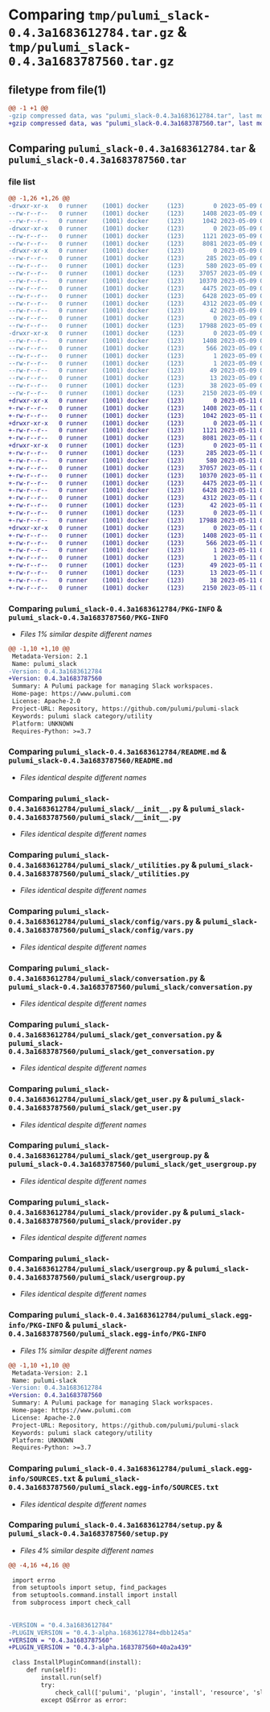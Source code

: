 # Comparing `tmp/pulumi_slack-0.4.3a1683612784.tar.gz` & `tmp/pulumi_slack-0.4.3a1683787560.tar.gz`

## filetype from file(1)

```diff
@@ -1 +1 @@
-gzip compressed data, was "pulumi_slack-0.4.3a1683612784.tar", last modified: Tue May  9 06:21:34 2023, max compression
+gzip compressed data, was "pulumi_slack-0.4.3a1683787560.tar", last modified: Thu May 11 06:52:41 2023, max compression
```

## Comparing `pulumi_slack-0.4.3a1683612784.tar` & `pulumi_slack-0.4.3a1683787560.tar`

### file list

```diff
@@ -1,26 +1,26 @@
-drwxr-xr-x   0 runner    (1001) docker     (123)        0 2023-05-09 06:21:34.536057 pulumi_slack-0.4.3a1683612784/
--rw-r--r--   0 runner    (1001) docker     (123)     1408 2023-05-09 06:21:34.536057 pulumi_slack-0.4.3a1683612784/PKG-INFO
--rw-r--r--   0 runner    (1001) docker     (123)     1042 2023-05-09 06:21:34.000000 pulumi_slack-0.4.3a1683612784/README.md
-drwxr-xr-x   0 runner    (1001) docker     (123)        0 2023-05-09 06:21:34.532057 pulumi_slack-0.4.3a1683612784/pulumi_slack/
--rw-r--r--   0 runner    (1001) docker     (123)     1121 2023-05-09 06:21:34.000000 pulumi_slack-0.4.3a1683612784/pulumi_slack/__init__.py
--rw-r--r--   0 runner    (1001) docker     (123)     8081 2023-05-09 06:21:34.000000 pulumi_slack-0.4.3a1683612784/pulumi_slack/_utilities.py
-drwxr-xr-x   0 runner    (1001) docker     (123)        0 2023-05-09 06:21:34.536057 pulumi_slack-0.4.3a1683612784/pulumi_slack/config/
--rw-r--r--   0 runner    (1001) docker     (123)      285 2023-05-09 06:21:34.000000 pulumi_slack-0.4.3a1683612784/pulumi_slack/config/__init__.py
--rw-r--r--   0 runner    (1001) docker     (123)      580 2023-05-09 06:21:34.000000 pulumi_slack-0.4.3a1683612784/pulumi_slack/config/vars.py
--rw-r--r--   0 runner    (1001) docker     (123)    37057 2023-05-09 06:21:34.000000 pulumi_slack-0.4.3a1683612784/pulumi_slack/conversation.py
--rw-r--r--   0 runner    (1001) docker     (123)    10370 2023-05-09 06:21:34.000000 pulumi_slack-0.4.3a1683612784/pulumi_slack/get_conversation.py
--rw-r--r--   0 runner    (1001) docker     (123)     4475 2023-05-09 06:21:34.000000 pulumi_slack-0.4.3a1683612784/pulumi_slack/get_user.py
--rw-r--r--   0 runner    (1001) docker     (123)     6428 2023-05-09 06:21:34.000000 pulumi_slack-0.4.3a1683612784/pulumi_slack/get_usergroup.py
--rw-r--r--   0 runner    (1001) docker     (123)     4312 2023-05-09 06:21:34.000000 pulumi_slack-0.4.3a1683612784/pulumi_slack/provider.py
--rw-r--r--   0 runner    (1001) docker     (123)       42 2023-05-09 06:21:34.000000 pulumi_slack-0.4.3a1683612784/pulumi_slack/pulumi-plugin.json
--rw-r--r--   0 runner    (1001) docker     (123)        0 2023-05-09 06:21:34.000000 pulumi_slack-0.4.3a1683612784/pulumi_slack/py.typed
--rw-r--r--   0 runner    (1001) docker     (123)    17988 2023-05-09 06:21:34.000000 pulumi_slack-0.4.3a1683612784/pulumi_slack/usergroup.py
-drwxr-xr-x   0 runner    (1001) docker     (123)        0 2023-05-09 06:21:34.532057 pulumi_slack-0.4.3a1683612784/pulumi_slack.egg-info/
--rw-r--r--   0 runner    (1001) docker     (123)     1408 2023-05-09 06:21:34.000000 pulumi_slack-0.4.3a1683612784/pulumi_slack.egg-info/PKG-INFO
--rw-r--r--   0 runner    (1001) docker     (123)      566 2023-05-09 06:21:34.000000 pulumi_slack-0.4.3a1683612784/pulumi_slack.egg-info/SOURCES.txt
--rw-r--r--   0 runner    (1001) docker     (123)        1 2023-05-09 06:21:34.000000 pulumi_slack-0.4.3a1683612784/pulumi_slack.egg-info/dependency_links.txt
--rw-r--r--   0 runner    (1001) docker     (123)        1 2023-05-09 06:21:34.000000 pulumi_slack-0.4.3a1683612784/pulumi_slack.egg-info/not-zip-safe
--rw-r--r--   0 runner    (1001) docker     (123)       49 2023-05-09 06:21:34.000000 pulumi_slack-0.4.3a1683612784/pulumi_slack.egg-info/requires.txt
--rw-r--r--   0 runner    (1001) docker     (123)       13 2023-05-09 06:21:34.000000 pulumi_slack-0.4.3a1683612784/pulumi_slack.egg-info/top_level.txt
--rw-r--r--   0 runner    (1001) docker     (123)       38 2023-05-09 06:21:34.536057 pulumi_slack-0.4.3a1683612784/setup.cfg
--rw-r--r--   0 runner    (1001) docker     (123)     2150 2023-05-09 06:21:34.000000 pulumi_slack-0.4.3a1683612784/setup.py
+drwxr-xr-x   0 runner    (1001) docker     (123)        0 2023-05-11 06:52:41.368603 pulumi_slack-0.4.3a1683787560/
+-rw-r--r--   0 runner    (1001) docker     (123)     1408 2023-05-11 06:52:41.368603 pulumi_slack-0.4.3a1683787560/PKG-INFO
+-rw-r--r--   0 runner    (1001) docker     (123)     1042 2023-05-11 06:52:40.000000 pulumi_slack-0.4.3a1683787560/README.md
+drwxr-xr-x   0 runner    (1001) docker     (123)        0 2023-05-11 06:52:41.364603 pulumi_slack-0.4.3a1683787560/pulumi_slack/
+-rw-r--r--   0 runner    (1001) docker     (123)     1121 2023-05-11 06:52:40.000000 pulumi_slack-0.4.3a1683787560/pulumi_slack/__init__.py
+-rw-r--r--   0 runner    (1001) docker     (123)     8081 2023-05-11 06:52:40.000000 pulumi_slack-0.4.3a1683787560/pulumi_slack/_utilities.py
+drwxr-xr-x   0 runner    (1001) docker     (123)        0 2023-05-11 06:52:41.368603 pulumi_slack-0.4.3a1683787560/pulumi_slack/config/
+-rw-r--r--   0 runner    (1001) docker     (123)      285 2023-05-11 06:52:40.000000 pulumi_slack-0.4.3a1683787560/pulumi_slack/config/__init__.py
+-rw-r--r--   0 runner    (1001) docker     (123)      580 2023-05-11 06:52:40.000000 pulumi_slack-0.4.3a1683787560/pulumi_slack/config/vars.py
+-rw-r--r--   0 runner    (1001) docker     (123)    37057 2023-05-11 06:52:40.000000 pulumi_slack-0.4.3a1683787560/pulumi_slack/conversation.py
+-rw-r--r--   0 runner    (1001) docker     (123)    10370 2023-05-11 06:52:40.000000 pulumi_slack-0.4.3a1683787560/pulumi_slack/get_conversation.py
+-rw-r--r--   0 runner    (1001) docker     (123)     4475 2023-05-11 06:52:40.000000 pulumi_slack-0.4.3a1683787560/pulumi_slack/get_user.py
+-rw-r--r--   0 runner    (1001) docker     (123)     6428 2023-05-11 06:52:40.000000 pulumi_slack-0.4.3a1683787560/pulumi_slack/get_usergroup.py
+-rw-r--r--   0 runner    (1001) docker     (123)     4312 2023-05-11 06:52:40.000000 pulumi_slack-0.4.3a1683787560/pulumi_slack/provider.py
+-rw-r--r--   0 runner    (1001) docker     (123)       42 2023-05-11 06:52:40.000000 pulumi_slack-0.4.3a1683787560/pulumi_slack/pulumi-plugin.json
+-rw-r--r--   0 runner    (1001) docker     (123)        0 2023-05-11 06:52:40.000000 pulumi_slack-0.4.3a1683787560/pulumi_slack/py.typed
+-rw-r--r--   0 runner    (1001) docker     (123)    17988 2023-05-11 06:52:40.000000 pulumi_slack-0.4.3a1683787560/pulumi_slack/usergroup.py
+drwxr-xr-x   0 runner    (1001) docker     (123)        0 2023-05-11 06:52:41.368603 pulumi_slack-0.4.3a1683787560/pulumi_slack.egg-info/
+-rw-r--r--   0 runner    (1001) docker     (123)     1408 2023-05-11 06:52:41.000000 pulumi_slack-0.4.3a1683787560/pulumi_slack.egg-info/PKG-INFO
+-rw-r--r--   0 runner    (1001) docker     (123)      566 2023-05-11 06:52:41.000000 pulumi_slack-0.4.3a1683787560/pulumi_slack.egg-info/SOURCES.txt
+-rw-r--r--   0 runner    (1001) docker     (123)        1 2023-05-11 06:52:41.000000 pulumi_slack-0.4.3a1683787560/pulumi_slack.egg-info/dependency_links.txt
+-rw-r--r--   0 runner    (1001) docker     (123)        1 2023-05-11 06:52:41.000000 pulumi_slack-0.4.3a1683787560/pulumi_slack.egg-info/not-zip-safe
+-rw-r--r--   0 runner    (1001) docker     (123)       49 2023-05-11 06:52:41.000000 pulumi_slack-0.4.3a1683787560/pulumi_slack.egg-info/requires.txt
+-rw-r--r--   0 runner    (1001) docker     (123)       13 2023-05-11 06:52:41.000000 pulumi_slack-0.4.3a1683787560/pulumi_slack.egg-info/top_level.txt
+-rw-r--r--   0 runner    (1001) docker     (123)       38 2023-05-11 06:52:41.368603 pulumi_slack-0.4.3a1683787560/setup.cfg
+-rw-r--r--   0 runner    (1001) docker     (123)     2150 2023-05-11 06:52:40.000000 pulumi_slack-0.4.3a1683787560/setup.py
```

### Comparing `pulumi_slack-0.4.3a1683612784/PKG-INFO` & `pulumi_slack-0.4.3a1683787560/PKG-INFO`

 * *Files 1% similar despite different names*

```diff
@@ -1,10 +1,10 @@
 Metadata-Version: 2.1
 Name: pulumi_slack
-Version: 0.4.3a1683612784
+Version: 0.4.3a1683787560
 Summary: A Pulumi package for managing Slack workspaces.
 Home-page: https://www.pulumi.com
 License: Apache-2.0
 Project-URL: Repository, https://github.com/pulumi/pulumi-slack
 Keywords: pulumi slack category/utility
 Platform: UNKNOWN
 Requires-Python: >=3.7
```

### Comparing `pulumi_slack-0.4.3a1683612784/README.md` & `pulumi_slack-0.4.3a1683787560/README.md`

 * *Files identical despite different names*

### Comparing `pulumi_slack-0.4.3a1683612784/pulumi_slack/__init__.py` & `pulumi_slack-0.4.3a1683787560/pulumi_slack/__init__.py`

 * *Files identical despite different names*

### Comparing `pulumi_slack-0.4.3a1683612784/pulumi_slack/_utilities.py` & `pulumi_slack-0.4.3a1683787560/pulumi_slack/_utilities.py`

 * *Files identical despite different names*

### Comparing `pulumi_slack-0.4.3a1683612784/pulumi_slack/config/vars.py` & `pulumi_slack-0.4.3a1683787560/pulumi_slack/config/vars.py`

 * *Files identical despite different names*

### Comparing `pulumi_slack-0.4.3a1683612784/pulumi_slack/conversation.py` & `pulumi_slack-0.4.3a1683787560/pulumi_slack/conversation.py`

 * *Files identical despite different names*

### Comparing `pulumi_slack-0.4.3a1683612784/pulumi_slack/get_conversation.py` & `pulumi_slack-0.4.3a1683787560/pulumi_slack/get_conversation.py`

 * *Files identical despite different names*

### Comparing `pulumi_slack-0.4.3a1683612784/pulumi_slack/get_user.py` & `pulumi_slack-0.4.3a1683787560/pulumi_slack/get_user.py`

 * *Files identical despite different names*

### Comparing `pulumi_slack-0.4.3a1683612784/pulumi_slack/get_usergroup.py` & `pulumi_slack-0.4.3a1683787560/pulumi_slack/get_usergroup.py`

 * *Files identical despite different names*

### Comparing `pulumi_slack-0.4.3a1683612784/pulumi_slack/provider.py` & `pulumi_slack-0.4.3a1683787560/pulumi_slack/provider.py`

 * *Files identical despite different names*

### Comparing `pulumi_slack-0.4.3a1683612784/pulumi_slack/usergroup.py` & `pulumi_slack-0.4.3a1683787560/pulumi_slack/usergroup.py`

 * *Files identical despite different names*

### Comparing `pulumi_slack-0.4.3a1683612784/pulumi_slack.egg-info/PKG-INFO` & `pulumi_slack-0.4.3a1683787560/pulumi_slack.egg-info/PKG-INFO`

 * *Files 1% similar despite different names*

```diff
@@ -1,10 +1,10 @@
 Metadata-Version: 2.1
 Name: pulumi-slack
-Version: 0.4.3a1683612784
+Version: 0.4.3a1683787560
 Summary: A Pulumi package for managing Slack workspaces.
 Home-page: https://www.pulumi.com
 License: Apache-2.0
 Project-URL: Repository, https://github.com/pulumi/pulumi-slack
 Keywords: pulumi slack category/utility
 Platform: UNKNOWN
 Requires-Python: >=3.7
```

### Comparing `pulumi_slack-0.4.3a1683612784/pulumi_slack.egg-info/SOURCES.txt` & `pulumi_slack-0.4.3a1683787560/pulumi_slack.egg-info/SOURCES.txt`

 * *Files identical despite different names*

### Comparing `pulumi_slack-0.4.3a1683612784/setup.py` & `pulumi_slack-0.4.3a1683787560/setup.py`

 * *Files 4% similar despite different names*

```diff
@@ -4,16 +4,16 @@
 
 import errno
 from setuptools import setup, find_packages
 from setuptools.command.install import install
 from subprocess import check_call
 
 
-VERSION = "0.4.3a1683612784"
-PLUGIN_VERSION = "0.4.3-alpha.1683612784+dbb1245a"
+VERSION = "0.4.3a1683787560"
+PLUGIN_VERSION = "0.4.3-alpha.1683787560+40a2a439"
 
 class InstallPluginCommand(install):
     def run(self):
         install.run(self)
         try:
             check_call(['pulumi', 'plugin', 'install', 'resource', 'slack', PLUGIN_VERSION])
         except OSError as error:
```

